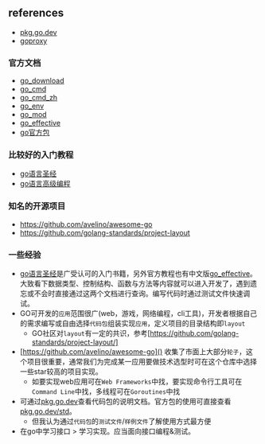 ## references
- [pkg.go.dev](https://pkg.go.dev/)
- [goproxy](https://goproxy.io/zh/)

### 官方文档
- [go_download](https://go.dev/dl/)
- [go_cmd](https://golang.google.cn/cmd/)
- [go_cmd_zh](https://www.kancloud.cn/cattong/go_command_tutorial/261347)
- [go_env](https://golang.google.cn/cmd/go/#hdr-Environment_variables)
- [go_mod](https://golang.org/ref/mod)
- [go_effective](https://go-zh.org/doc/effective_go.html)
- [go官方包](https://pkg.go.dev/std)

### 比较好的入门教程
- [go语言圣经](https://books.studygolang.com/gopl-zh/)
- [go语言高级编程](https://chai2010.cn/advanced-go-programming-book/)

### 知名的开源项目
- https://github.com/avelino/awesome-go
- https://github.com/golang-standards/project-layout


### 一些经验
- [go语言圣经](https://books.studygolang.com/gopl-zh/)是广受认可的入门书籍，另外官方教程也有中文版[go_effective](https://go-zh.org/doc/effective_go.html)。大致看下数据类型、控制结构、函数与方法等内容就可以进入开发了，遇到遗忘或不会时直接通过这两个文档进行查询。编写代码时通过测试文件快速调试。
- GO可开发的`应用`范围很广(web，游戏，网络编程，cli工具)，开发者根据自己的需求编写或自由选择`代码包`组装实现`应用`，定义项目的目录结构即`layout`
	+ GO社区对`layout`有一定的共识，参考[https://github.com/golang-standards/project-layout/]
- [https://github.com/avelino/awesome-go]() 收集了市面上大部分`轮子`，这个项目很重要，通常我们为完成某一应用要做技术选型时可在这个仓库中选择一些star较高的项目实现。
	+ 如要实现web应用可在`Web Frameworks`中找，要实现命令行工具可在`Command Line`中找，多线程可在`Goroutines`中找
- 可通过[pkg.go.dev](https://pkg.go.dev/)查看代码包的说明文档。官方包的使用可直接查看[pkg.go.dev/std](https://pkg.go.dev/std)。
	+ 但我认为通过`代码包`的`测试文件`/`样例文件`了解使用方式最方便
- 在go中学习接口 > 学习实现。应当面向接口编程&测试。

